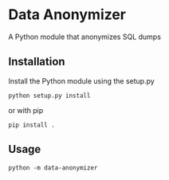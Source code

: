# Data Anonymizer

A Python module that anonymizes SQL dumps

## Installation

Install the Python module using the setup.py

```
python setup.py install
```

 or with pip

 ```
 pip install .
 ```

## Usage

```
python -m data-anonymizer
```